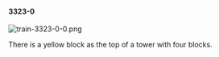 #### 3323-0
![train-3323-0-0.png](https://github.com/lil-lab/nlvr/raw/master/nlvr/train/images/18/train-3323-0-0.png "train-3323-0-0.png")

There is a yellow block as the top of a tower with four blocks.